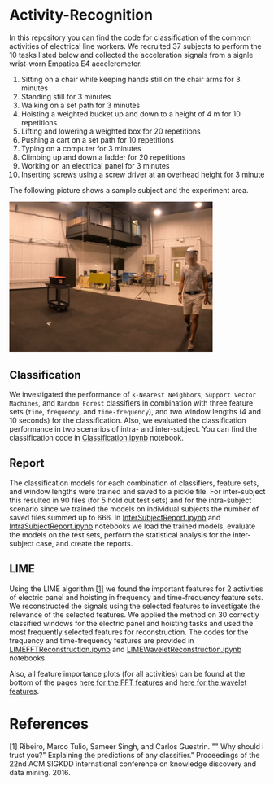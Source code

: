 # Activity-Recognition

In this repository you can find the code for classification of the common activities of electrical line workers. We recruited 37 subjects to perform the 10 tasks listed below and collected the acceleration signals from a signle wrist-worn Empatica E4 accelerometer.

1. Sitting on a chair while keeping hands still on the chair arms for 3 minutes
2. Standing still for 3 minutes
3. Walking on a set path for 3 minutes
4. Hoisting a weighted bucket up and down to a height of 4 m for 10 repetitions
5. Lifting and lowering a weighted box for 20 repetitions
6. Pushing a cart on a set path for 10 repetitions
7. Typing on a computer for 3 minutes
8. Climbing up and down a ladder for 20 repetitions
9. Working on an electrical panel for 3 minutes
10. Inserting screws using a screw driver at an overhead height for 3 minute

The following picture shows a sample subject and the experiment area.

<img src="./images/wrist.png" alt="subject" width="400"/>

## Classification
We investigated the performance of ```k-Nearest Neighbors```, ```Support Vector Machines```, and ```Random Forest``` classifiers in combination with three feature sets (```time```, ```frequency```, and ```time-frequency```), and  two window lengths (4 and 10 seconds) for the classification. Also, we evaluated the classification performance in two scenarios of intra- and inter-subject. You can find the classification code in [Classification.ipynb](Classification.ipynb) notebook.

## Report
The classification models for each combination of classifiers, feature sets, and window lengths were trained and saved to a pickle file. For inter-subject this resulted in 90 files (for 5 hold out test sets) and for the intra-subject scenario since we trained the models on individual subjects the number of saved files summed up to 666. In [InterSubjectReport.ipynb](InterSubjectReport.ipynb) and [IntraSubjectReport.ipynb](IntraSubjectReport.ipynb) notebooks we load the trained models, evaluate the models on the test sets, perform the statistical analysis for the inter-subject case, and create the reports.

## LIME
Using the LIME algorithm [[1]](#1) we found the important features for 2 activities of electric panel and hoisting in frequency and time-frequency feature sets. We reconstructed the signals using the selected features to investigate the relevance of the selected features. We applied the method on 30 correctly classified windows for the electric panel and hoisting tasks and used the most frequently selected features for reconstruction. The codes for the frequency and time-frequency features are provided in [LIMEFFTReconstruction.ipynb](LIMEFFTReconstruction.ipynb) and [LIMEWaveletReconstruction.ipynb](LIMEWaveletReconstruction.ipynb) notebooks.

Also, all feature importance plots (for all activities) can be found at the bottom of the pages [here for the FFT features](https://saebragani.github.io/projects/HAR/LIMEFFTAllTasks.html) and [here for the wavelet features](https://saebragani.github.io/projects/HAR/LIMEWaveletAllTasks.html).

# References
<a id="1">[1]</a> Ribeiro, Marco Tulio, Sameer Singh, and Carlos Guestrin. "" Why should i trust you?" Explaining the predictions of any classifier." Proceedings of the 22nd ACM SIGKDD international conference on knowledge discovery and data mining. 2016.
